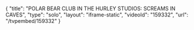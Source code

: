 {
    "title": "POLAR BEAR CLUB IN THE HURLEY STUDIOS: SCREAMS IN CAVES",
    "type": "solo",
    "layout": "iframe-static",
    "videoId": "159332",
    "url": "\/tvpembed\/159332"
}